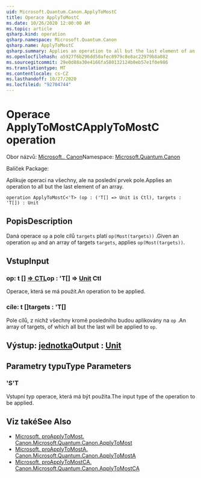 ```yaml
---
uid: Microsoft.Quantum.Canon.ApplyToMostC
title: Operace ApplyToMostC
ms.date: 10/26/2020 12:00:00 AM
ms.topic: article
qsharp.kind: operation
qsharp.namespace: Microsoft.Quantum.Canon
qsharp.name: ApplyToMostC
qsharp.summary: Applies an operation to all but the last element of an array.
ms.openlocfilehash: a5927f6b296dd50afec8979c8e8ac22979b8a082
ms.sourcegitcommit: 29e0d88a30e4166fa580132124b0eb57e1f0e986
ms.translationtype: MT
ms.contentlocale: cs-CZ
ms.lasthandoff: 10/27/2020
ms.locfileid: "92704744"
---
```

# <a name="applytomostc-operation"></a><span data-ttu-id="c6e09-102">Operace ApplyToMostC</span><span class="sxs-lookup"><span data-stu-id="c6e09-102">ApplyToMostC operation</span></span>

<span data-ttu-id="c6e09-103">Obor názvů: [Microsoft.. Canon](xref:Microsoft.Quantum.Canon)</span><span class="sxs-lookup"><span data-stu-id="c6e09-103">Namespace: [Microsoft.Quantum.Canon](xref:Microsoft.Quantum.Canon)</span></span>

<span data-ttu-id="c6e09-104">Balíček [](https://nuget.org/packages/)</span><span class="sxs-lookup"><span data-stu-id="c6e09-104">Package: [](https://nuget.org/packages/)</span></span>


<span data-ttu-id="c6e09-105">Aplikuje operaci na všechny, ale na poslední prvek pole.</span><span class="sxs-lookup"><span data-stu-id="c6e09-105">Applies an operation to all but the last element of an array.</span></span>

```qsharp
operation ApplyToMostC<'T> (op : ('T[] => Unit is Ctl), targets : 'T[]) : Unit
```


## <a name="description"></a><span data-ttu-id="c6e09-106">Popis</span><span class="sxs-lookup"><span data-stu-id="c6e09-106">Description</span></span>

<span data-ttu-id="c6e09-107">Daná operace `op` a pole cílů `targets` platí `op(Most(targets))` .</span><span class="sxs-lookup"><span data-stu-id="c6e09-107">Given an operation `op` and an array of targets `targets`, applies `op(Most(targets))`.</span></span>

## <a name="input"></a><span data-ttu-id="c6e09-108">Vstup</span><span class="sxs-lookup"><span data-stu-id="c6e09-108">Input</span></span>

### <a name="op--t--unit-ctl"></a><span data-ttu-id="c6e09-109">op: t [] [=> CTL](xref:microsoft.quantum.lang-ref.unit)</span><span class="sxs-lookup"><span data-stu-id="c6e09-109">op : 'T[] => [Unit](xref:microsoft.quantum.lang-ref.unit) Ctl</span></span>

<span data-ttu-id="c6e09-110">Operace, která se má použít.</span><span class="sxs-lookup"><span data-stu-id="c6e09-110">An operation to be applied.</span></span>


### <a name="targets--t"></a><span data-ttu-id="c6e09-111">cíle: t []</span><span class="sxs-lookup"><span data-stu-id="c6e09-111">targets : 'T[]</span></span>

<span data-ttu-id="c6e09-112">Pole cílů, z nichž všechny kromě posledního budou aplikovány na `op` .</span><span class="sxs-lookup"><span data-stu-id="c6e09-112">An array of targets, of which all but the last will be applied to `op`.</span></span>



## <a name="output--unit"></a><span data-ttu-id="c6e09-113">Výstup: [jednotka](xref:microsoft.quantum.lang-ref.unit)</span><span class="sxs-lookup"><span data-stu-id="c6e09-113">Output : [Unit](xref:microsoft.quantum.lang-ref.unit)</span></span>



## <a name="type-parameters"></a><span data-ttu-id="c6e09-114">Parametry typu</span><span class="sxs-lookup"><span data-stu-id="c6e09-114">Type Parameters</span></span>

### <a name="t"></a><span data-ttu-id="c6e09-115">'S</span><span class="sxs-lookup"><span data-stu-id="c6e09-115">'T</span></span>

<span data-ttu-id="c6e09-116">Vstupní typ operace, která má být použita.</span><span class="sxs-lookup"><span data-stu-id="c6e09-116">The input type of the operation to be applied.</span></span>

## <a name="see-also"></a><span data-ttu-id="c6e09-117">Viz také</span><span class="sxs-lookup"><span data-stu-id="c6e09-117">See Also</span></span>

- [<span data-ttu-id="c6e09-118">Microsoft. proApplyToMost. Canon.</span><span class="sxs-lookup"><span data-stu-id="c6e09-118">Microsoft.Quantum.Canon.ApplyToMost</span></span>](xref:Microsoft.Quantum.Canon.ApplyToMost)
- [<span data-ttu-id="c6e09-119">Microsoft. proApplyToMostA. Canon.</span><span class="sxs-lookup"><span data-stu-id="c6e09-119">Microsoft.Quantum.Canon.ApplyToMostA</span></span>](xref:Microsoft.Quantum.Canon.ApplyToMostA)
- [<span data-ttu-id="c6e09-120">Microsoft. proApplyToMostCA. Canon.</span><span class="sxs-lookup"><span data-stu-id="c6e09-120">Microsoft.Quantum.Canon.ApplyToMostCA</span></span>](xref:Microsoft.Quantum.Canon.ApplyToMostCA)
